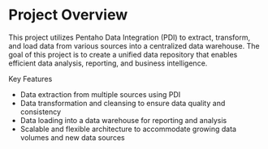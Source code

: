 # Project Overview

This project utilizes Pentaho Data Integration (PDI) to extract, transform, and load data from various sources into a centralized data warehouse. The goal of this project is to create a unified data repository that enables efficient data analysis, reporting, and business intelligence.

Key Features

* Data extraction from multiple sources using PDI
* Data transformation and cleansing to ensure data quality and consistency
* Data loading into a data warehouse for reporting and analysis
* Scalable and flexible architecture to accommodate growing data volumes and new data sources



